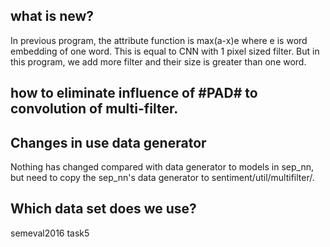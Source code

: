 ## what is new?
In previous program, the attribute function is max(a-x)e where e is word embedding of one word. This is equal to CNN with 1 pixel sized filter.
But in this program, we add more filter and their size is greater than one word.

## how to eliminate influence of #PAD# to convolution of multi-filter.

## Changes in use data generator
Nothing has changed compared with data generator to models in sep_nn, but need to copy the sep_nn's data generator to sentiment/util/multifilter/.

## Which data set does we use?
semeval2016 task5